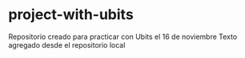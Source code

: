 # project-with-ubits
Repositorio creado para practicar con Ubits el 16 de noviembre
Texto agregado desde el repositorio local
